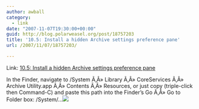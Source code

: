 ```yaml
---
author: awball
category:
  - link
date: "2007-11-07T19:30:00+00:00"
guid: http://blog.polarweasel.org/post/18757203
title: '10.5: Install a hidden Archive settings preference pane'
url: /2007/11/07/18757203/

---
```

Link: [10.5: Install a hidden Archive settings preference pane](http://feeds.macworld.com/~r/macosxhints/leopard/~3/181365383/article.php)

In the Finder, navigate to /System Ã‚Â» Library Ã‚Â» CoreServices Ã‚Â» Archive Utility.app Ã‚Â» Contents Ã‚Â» Resources, or just copy (triple-click then Command-C) and paste this path into the Finder’s Go Ã‚Â» Go to Folder box: /System/…![](http://feeds.macworld.com/~r/macosxhints/leopard/~4/181365383)
